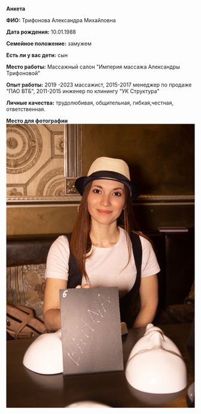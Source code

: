**Анкета** 

**ФИО:** Трифонова Александра Михайловна 

**Дата рождения:** 10.01.1988 

**Семейное положение:** замужем

**Есть ли у вас дети:** сын


**Место работы:**  Массажный салон "Империя массажа Александры Трифоновой"  

**Опыт работы:** 2019 -2023 массажист, 2015-2017 менеджер по продаже  "ПАО ВТБ", 2011-2015 инженер по клинингу "УК Структура"

**Личные качества:**  трудолюбивая, общительная, гибкая,честная, ответственная. 


**Место для фотографии** ![Alt text](<2022-04-26 19-06-09 (6).jpeg>)
